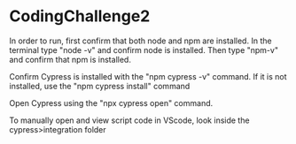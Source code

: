 # CodingChallenge2

In order to run, first confirm that both node and npm are installed. In the terminal type "node -v" and confirm node is installed. Then type "npm-v" and confirm that npm is installed. 

Confirm Cypress is installed with the "npm cypress -v" command. If it is not installed, use the "npm cypress install" command

Open Cypress using the "npx cypress open" command.

To manually open and view script code in VScode, look inside the cypress>integration folder
